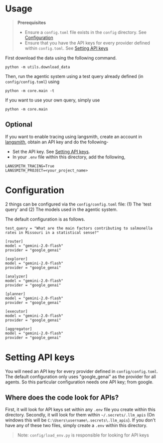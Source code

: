 # Usage

> **Prerequisites**
>  
> - Ensure a `config.toml` file exists in the `config` directory. See [Configuration](#configuration)
> - Ensure that you have the API keys for every provider defined within `config.toml`. See [Setting API keys](#setting-api-keys)

First download the data using the following command.

```
python -m utils.download_data
```

Then, run the agentic system using a test query already defined (in `config/config.toml`) using

```
python -m core.main -t
```

If you want to use your own query, simply use

```
python -m core.main
```

## Optional

If you want to enable tracing using langsmith, create an account in [langsmith](https://www.langchain.com/langsmith), obtain an API key and do the following-

- Set the API key. See [Setting API keys](#setting-api-keys).
- In your `.env` file within this directory, add the following,

```
LANGSMITH_TRACING=True
LANGSMITH_PROJECT=<your_project_name>
```

# Configuration

2 things can be configured via the `config/config.toml` file: (1) The 'test query' and (2) The models used in the agentic system.

The default configuration is as follows.
```
test_query = "What are the main factors contributing to salmonella rates in Missouri in a statistical sense?"

[router]
model = "gemini-2.0-flash"
provider = "google_genai"

[explorer]
model = "gemini-2.0-flash"
provider = "google_genai"

[analyzer]
model = "gemini-2.0-flash"
provider = "google_genai"

[planner]
model = "gemini-2.0-flash"
provider = "google_genai"

[executor]
model = "gemini-2.0-flash"
provider = "google_genai"

[aggregator]
model = "gemini-2.0-flash"
provider = "google_genai"
```

# Setting API keys

You will need an API key for every provider defined in `config/config.toml`. The default configuration
only uses "google_genai" as the provider for all agents. So this particular configuration needs one API 
key; from google.

## Where does the code look for APIs?

First, it will look for API keys set within any `.env` file you create within this directory. Secondly,
it will look for them within `~/.secrets/.llm_apis` (On windows this will be `C:\Users\username\.secrets\.llm_apis`). If you don't have any of these two files, simply create a `.env` within this directory. 

> Note: `config/load_env.py` is responsible for looking for API keys